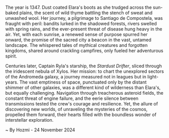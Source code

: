 
The year is 1347.  Dust coated Elara's boots as she trudged across the sun-baked plains, the scent of wild thyme battling the stench of sweat and unwashed wool.  Her journey, a pilgrimage to Santiago de Compostela, was fraught with peril: bandits lurked in the shadowed forests, rivers swelled with spring rains, and the ever-present threat of disease hung heavy in the air.  Yet, with each sunrise, a renewed sense of purpose spurred her onward, the promise of the sacred city a beacon in the vast, untamed landscape.  The whispered tales of mythical creatures and forgotten kingdoms, shared around crackling campfires, only fueled her adventurous spirit.

Centuries later, Captain Ryla's starship, the *Stardust Drifter*, sliced through the iridescent nebula of Xylos.  Her mission: to chart the unexplored sectors of the Andromeda galaxy, a journey measured not in leagues but in light-years.  The vast emptiness of space, punctuated only by the distant shimmer of other galaxies, was a different kind of wilderness than Elara's, but equally challenging.  Navigation through treacherous asteroid fields, the constant threat of engine failure, and the eerie silence between transmissions tested the crew's courage and resilience.  Yet, the allure of discovering new worlds, of unraveling the mysteries of the cosmos, propelled them forward, their hearts filled with the boundless wonder of interstellar exploration.

~ By Hozmi - 24 November 2024
